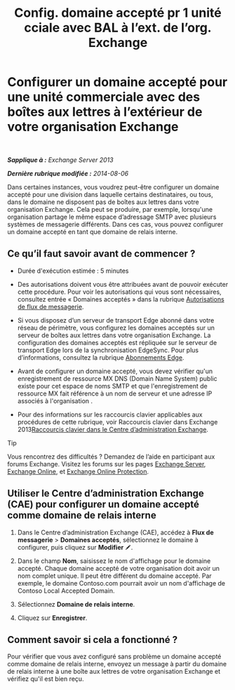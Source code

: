 ﻿---
title: 'Config. domaine accepté pr 1 unité cciale avec BAL à l’ext. de l’org. Exchange'
TOCTitle: Configurer un domaine accepté pour une unité commerciale avec des boîtes aux lettres à l’extérieur de votre organisation Exchange
ms:assetid: ff46310b-5392-4eac-97bc-d39d397e1ce1
ms:mtpsurl: https://technet.microsoft.com/fr-fr/library/JJ657737(v=EXCHG.150)
ms:contentKeyID: 50479640
ms.date: 04/24/2018
mtps_version: v=EXCHG.150
ms.translationtype: HT
---

# Configurer un domaine accepté pour une unité commerciale avec des boîtes aux lettres à l’extérieur de votre organisation Exchange

 

_**Sapplique à :** Exchange Server 2013_

_**Dernière rubrique modifiée :** 2014-08-06_

Dans certaines instances, vous voudrez peut-être configurer un domaine accepté pour une division dans laquelle certains destinataires, ou tous, dans le domaine ne disposent pas de boîtes aux lettres dans votre organisation Exchange. Cela peut se produire, par exemple, lorsqu'une organisation partage le même espace d’adressage SMTP avec plusieurs systèmes de messagerie différents. Dans ces cas, vous pouvez configurer un domaine accepté en tant que domaine de relais interne.

## Ce qu’il faut savoir avant de commencer ?

  - Durée d'exécution estimée : 5 minutes

  - Des autorisations doivent vous être attribuées avant de pouvoir exécuter cette procédure. Pour voir les autorisations qui vous sont nécessaires, consultez entrée « Domaines acceptés » dans la rubrique [Autorisations de flux de messagerie](mail-flow-permissions-exchange-2013-help.md).

  - Si vous disposez d’un serveur de transport Edge abonné dans votre réseau de périmètre, vous configurez les domaines acceptés sur un serveur de boîtes aux lettres dans votre organisation Exchange. La configuration des domaines acceptés est répliquée sur le serveur de transport Edge lors de la synchronisation EdgeSync. Pour plus d’informations, consultez la rubrique [Abonnements Edge](edge-subscriptions-exchange-2013-help.md).

  - Avant de configurer un domaine accepté, vous devez vérifier qu'un enregistrement de ressource MX DNS (Domain Name System) public existe pour cet espace de noms SMTP et que l'enregistrement de ressource MX fait référence à un nom de serveur et une adresse IP associés à l'organisation .

  - Pour des informations sur les raccourcis clavier applicables aux procédures de cette rubrique, voir Raccourcis clavier dans Exchange 2013[Raccourcis clavier dans le Centre d’administration Exchange](keyboard-shortcuts-in-the-exchange-admin-center-exchange-online-protection-help.md).

> [!TIP]
> Vous rencontrez des difficultés ? Demandez de l’aide en participant aux forums Exchange. Visitez les forums sur les pages <a href="https://go.microsoft.com/fwlink/p/?linkid=60612">Exchange Server</a>, <a href="https://go.microsoft.com/fwlink/p/?linkid=267542">Exchange Online</a>, et <a href="https://go.microsoft.com/fwlink/p/?linkid=285351">Exchange Online Protection</a>.


## Utiliser le Centre d’administration Exchange (CAE) pour configurer un domaine accepté comme domaine de relais interne

1.  Dans le Centre d’administration Exchange (CAE), accédez à **Flux de messagerie** \> **Domaines acceptés**, sélectionnez le domaine à configurer, puis cliquez sur **Modifier** ![Icône Modifier](images/Bb124582.6f53ccb2-1f13-4c02-bea0-30690e6ea71d(EXCHG.150).gif "Icône Modifier").

2.  Dans le champ **Nom**, saisissez le nom d'affichage pour le domaine accepté. Chaque domaine accepté de votre organisation doit avoir un nom complet unique. Il peut être différent du domaine accepté. Par exemple, le domaine Contoso.com pourrait avoir un nom d'affichage de Contoso Local Accepted Domain.

3.  Sélectionnez **Domaine de relais interne**.

4.  Cliquez sur **Enregistrer**.

## Comment savoir si cela a fonctionné ?

Pour vérifier que vous avez configuré sans problème un domaine accepté comme domaine de relais interne, envoyez un message à partir du domaine de relais interne à une boîte aux lettres de votre organisation Exchange et vérifiez qu'il est bien reçu.

